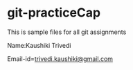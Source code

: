 # git-practiceCap
This is sample files for all git assignments

Name:Kaushiki Trivedi 

Email-id=trivedi.kaushiki@gmail.com
